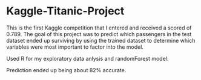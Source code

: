 # Kaggle-Titanic-Project

This is the first Kaggle competition that I entered and received a scored of 0.789.  The goal of this project was to predict which passengers in the test dataset ended up surviving by using the trained dataset to determine which variables were most important to factor into the model.

Used R for my exploratory data anlysis and randomForest model.

Prediction ended up being about 82% accurate.
